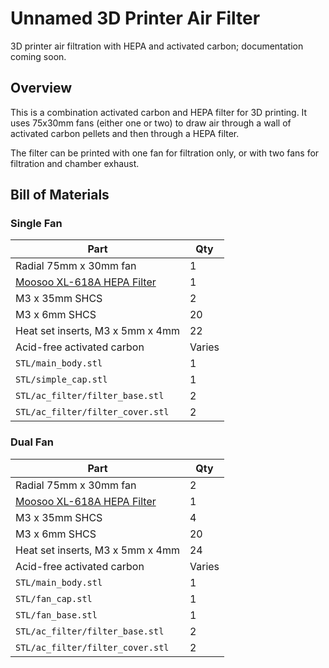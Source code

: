 # Unnamed 3D Printer Air Filter

3D printer air filtration with HEPA and activated carbon; documentation coming soon.

## Overview

This is a combination activated carbon and HEPA filter for 3D printing. It uses 75x30mm fans (either one or two) to draw air through a wall of activated carbon pellets and then through a HEPA filter.

The filter can be printed with one fan for filtration only, or with two fans for filtration and chamber exhaust.

## Bill of Materials

### Single Fan

| Part | Qty |
|------|-----|
| Radial 75mm x 30mm fan | 1 |
| [Moosoo XL-618A HEPA Filter](https://www.amazon.com/gp/product/B08JPDWQCL) | 1 |
| M3 x 35mm SHCS | 2 |
| M3 x 6mm SHCS | 20 |
| Heat set inserts, M3 x 5mm x 4mm | 22 |
| Acid-free activated carbon | Varies |
| `STL/main_body.stl` | 1 |
| `STL/simple_cap.stl` | 1 |
| `STL/ac_filter/filter_base.stl` | 2 |
| `STL/ac_filter/filter_cover.stl` | 2 |

### Dual Fan

| Part | Qty |
|------|-----|
| Radial 75mm x 30mm fan | 2 |
| [Moosoo XL-618A HEPA Filter](https://www.amazon.com/gp/product/B08JPDWQCL) | 1 |
| M3 x 35mm SHCS | 4 |
| M3 x 6mm SHCS | 20 |
| Heat set inserts, M3 x 5mm x 4mm | 24 |
| Acid-free activated carbon | Varies |
| `STL/main_body.stl` | 1 |
| `STL/fan_cap.stl` | 1 |
| `STL/fan_base.stl` | 1 |
| `STL/ac_filter/filter_base.stl` | 2 |
| `STL/ac_filter/filter_cover.stl` | 2 |